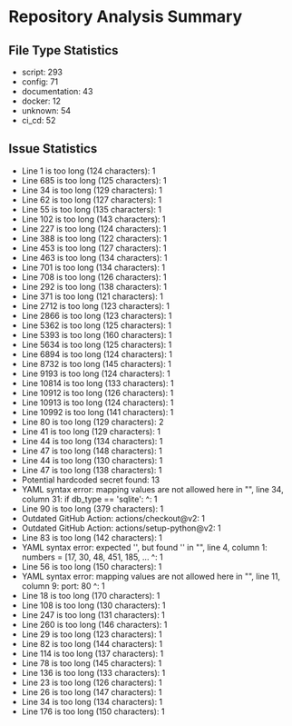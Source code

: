 # Repository Analysis Summary

## File Type Statistics

- script: 293
- config: 71
- documentation: 43
- docker: 12
- unknown: 54
- ci_cd: 52

## Issue Statistics

- Line 1 is too long (124 characters): 1
- Line 685 is too long (125 characters): 1
- Line 34 is too long (129 characters): 1
- Line 62 is too long (127 characters): 1
- Line 55 is too long (135 characters): 1
- Line 102 is too long (143 characters): 1
- Line 227 is too long (124 characters): 1
- Line 388 is too long (122 characters): 1
- Line 453 is too long (127 characters): 1
- Line 463 is too long (134 characters): 1
- Line 701 is too long (134 characters): 1
- Line 708 is too long (126 characters): 1
- Line 292 is too long (138 characters): 1
- Line 371 is too long (121 characters): 1
- Line 2712 is too long (123 characters): 1
- Line 2866 is too long (123 characters): 1
- Line 5362 is too long (125 characters): 1
- Line 5393 is too long (160 characters): 1
- Line 5634 is too long (125 characters): 1
- Line 6894 is too long (124 characters): 1
- Line 8732 is too long (145 characters): 1
- Line 9193 is too long (124 characters): 1
- Line 10814 is too long (133 characters): 1
- Line 10912 is too long (126 characters): 1
- Line 10913 is too long (124 characters): 1
- Line 10992 is too long (141 characters): 1
- Line 80 is too long (129 characters): 2
- Line 41 is too long (129 characters): 1
- Line 44 is too long (134 characters): 1
- Line 47 is too long (148 characters): 1
- Line 44 is too long (130 characters): 1
- Line 47 is too long (138 characters): 1
- Potential hardcoded secret found: 13
- YAML syntax error: mapping values are not allowed here
  in "<unicode string>", line 34, column 31:
            if db_type == 'sqlite':
                                  ^: 1
- Line 90 is too long (379 characters): 1
- Outdated GitHub Action: actions/checkout@v2: 1
- Outdated GitHub Action: actions/setup-python@v2: 1
- Line 83 is too long (142 characters): 1
- YAML syntax error: expected '<document start>', but found '<scalar>'
  in "<unicode string>", line 4, column 1:
    numbers = [17, 30, 48, 451, 185, ... 
    ^: 1
- Line 56 is too long (150 characters): 1
- YAML syntax error: mapping values are not allowed here
  in "<unicode string>", line 11, column 9:
        port: 80
            ^: 1
- Line 18 is too long (170 characters): 1
- Line 108 is too long (130 characters): 1
- Line 247 is too long (131 characters): 1
- Line 260 is too long (146 characters): 1
- Line 29 is too long (123 characters): 1
- Line 82 is too long (144 characters): 1
- Line 114 is too long (137 characters): 1
- Line 78 is too long (145 characters): 1
- Line 136 is too long (133 characters): 1
- Line 23 is too long (126 characters): 1
- Line 26 is too long (147 characters): 1
- Line 34 is too long (134 characters): 1
- Line 176 is too long (150 characters): 1

